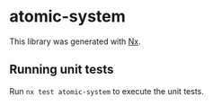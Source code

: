 # atomic-system

This library was generated with [Nx](https://nx.dev).

## Running unit tests

Run `nx test atomic-system` to execute the unit tests.
